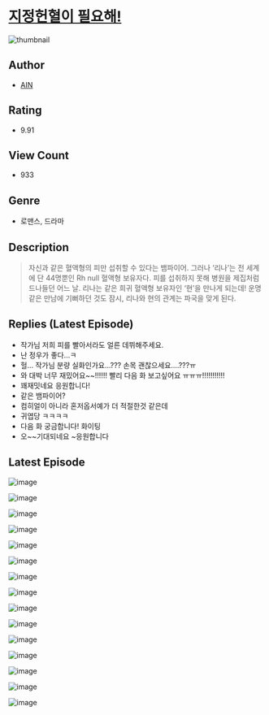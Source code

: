 # [지정헌혈이 필요해!](https://comic.naver.com/challenge/list?titleId=810943)
![thumbnail](https://image-comic.pstatic.net/user_contents_data/challenge_comic/2023/05/25/367101/upload_4121138026055558456_480x623.jpeg)

## Author
- [AIN](https://comic.naver.com/artistTitle?id=367101)

## Rating
- 9.91

## View Count
- 933

## Genre
- 로맨스, 드라마

## Description
> 자신과 같은 혈액형의 피만 섭취할 수 있다는 뱀파이어. 그러나 ‘리나’는 전 세계에 단 44명뿐인 Rh null 혈액형 보유자다. 피를 섭취하지 못해 병원을 제집처럼 드나들던 어느 날. 리나는 같은 희귀 혈액형 보유자인 ‘현’을 만나게 되는데! 운명 같은 만남에 기뻐하던 것도 잠시, 리나와 현의 관계는 파국을 맞게 된다.

## Replies (Latest Episode)
- 작가님 저희 피를 빨아서라도 얼른 데뷔해주세요.
- 난 정우가 좋다…ㅋ
- 헐... 작가님 분량 실화인가요...??? 손목 괜찮으세요....???ㅠ
- 와 대박 너무 재밌어요~~!!!!!! 빨리 다음 화 보고싶어요 ㅠㅠㅠ!!!!!!!!!!!
- 꽤재밋네요 응원합니다!
- 같은 뱀파이어?
- 컴히얼이 아니라 혼저옵서예가 더 적절한것 같은데
- 귀엽당 ㅋㅋㅋㅋ
- 다음 화 궁금합니다! 화이팅
- 오~~기대되네요 ~응원합니다

## Latest Episode
![image](https://image-comic.pstatic.net/user_contents_data/challenge_comic/2023/05/25/367101/upload_3978424732501685605.jpeg)

![image](https://image-comic.pstatic.net/user_contents_data/challenge_comic/2023/05/25/367101/upload_4050768178087800888.jpeg)

![image](https://image-comic.pstatic.net/user_contents_data/challenge_comic/2023/05/25/367101/upload_7378361173808407140.jpeg)

![image](https://image-comic.pstatic.net/user_contents_data/challenge_comic/2023/05/25/367101/upload_7077234415267558501.jpeg)

![image](https://image-comic.pstatic.net/user_contents_data/challenge_comic/2023/05/25/367101/upload_3616499783607530292.jpeg)

![image](https://image-comic.pstatic.net/user_contents_data/challenge_comic/2023/05/25/367101/upload_4048794778168930611.jpeg)

![image](https://image-comic.pstatic.net/user_contents_data/challenge_comic/2023/05/25/367101/upload_7305176365583787064.jpeg)

![image](https://image-comic.pstatic.net/user_contents_data/challenge_comic/2023/05/25/367101/upload_3558798318814572592.jpeg)

![image](https://image-comic.pstatic.net/user_contents_data/challenge_comic/2023/05/25/367101/upload_7005460508987438649.jpeg)

![image](https://image-comic.pstatic.net/user_contents_data/challenge_comic/2023/05/25/367101/upload_3918757715385596002.jpeg)

![image](https://image-comic.pstatic.net/user_contents_data/challenge_comic/2023/05/25/367101/upload_3775812231655274550.jpeg)

![image](https://image-comic.pstatic.net/user_contents_data/challenge_comic/2023/05/25/367101/upload_3978426922934809441.jpeg)

![image](https://image-comic.pstatic.net/user_contents_data/challenge_comic/2023/05/25/367101/upload_7089851513046447669.jpeg)

![image](https://image-comic.pstatic.net/user_contents_data/challenge_comic/2023/05/25/367101/upload_3487254394342422583.jpeg)

![image](https://image-comic.pstatic.net/user_contents_data/challenge_comic/2023/05/25/367101/upload_3617345295147546674.jpeg)

